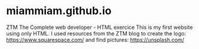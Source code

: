 # miammiam.github.io
ZTM The Complete web developer - HTML exercice 
This is my first website using only HTML.
I used resources from the ZTM blog to create the logo: https://www.squarespace.com/ and find pictures: https://unsplash.com/
